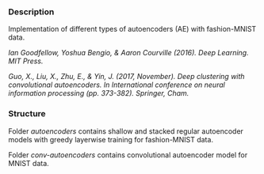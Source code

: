 ### Description
Implementation of different types of autoencoders (AE) with fashion-MNIST data. 

_Ian Goodfellow, Yoshua Bengio, & Aaron Courville (2016). Deep Learning. MIT Press._

_Guo, X., Liu, X., Zhu, E., & Yin, J. (2017, November). Deep clustering with convolutional autoencoders. In International conference on neural information processing (pp. 373-382). Springer, Cham._

### Structure

Folder _autoencoders_ contains shallow and stacked regular autoencoder models with greedy layerwise training for fashion-MNIST data. 

Folder _conv-autoencoders_ contains convolutional autoencoder model for MNIST data.
